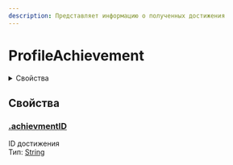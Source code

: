 ```yaml
---
description: Представляет информацию о полученных достижения
---
```


# ProfileAchievement

<details>

<summary>Свойства</summary>

[achievmentID](profile-achievement.md#achievmentid)

</details>

## Свойства

### [.achievmentID](profile-achievement.md#achievmentid)

ID достижения\
Тип: [String](https://developer.mozilla.org/en-US/docs/Web/JavaScript/Reference/Global\_Objects/String)
